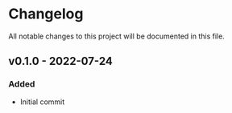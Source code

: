 # Changelog

All notable changes to this project will be documented in this file.

<!--
## [Unreleased]

### Added
### Changed
### Deprecated
### Removed
### Fixed
### Security
-->

## v0.1.0 - 2022-07-24

### Added

- Initial commit
